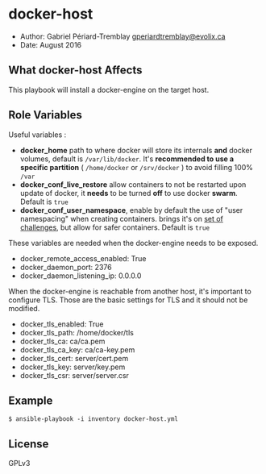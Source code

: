# docker-host
- Author: Gabriel Périard-Tremblay <gperiardtremblay@evolix.ca>
- Date: August 2016

## What docker-host Affects

This playbook will install a docker-engine on the target host.

## Role Variables

Useful variables :

- **docker_home** path to where docker will store its internals **and** docker volumes, default is `/var/lib/docker`. It's **recommended to use a specific partition** ( `/home/docker` or `/srv/docker` ) to avoid filling 100% `/var`
- **docker_conf_live_restore** allow containers to not be restarted upon update of docker, it **needs** to be turned **off** to use docker **swarm**. Default is `true`
- **docker_conf_user_namespace**, enable by default the use of "user namespacing" when creating containers. brings it's on [set of challenges](https://wiki.evolix.org/HowtoDocker#activer-le-userns-remap), but allow for safer containers. Default is `true`

These variables are needed when the docker-engine needs to be exposed.

- docker_remote_access_enabled: True
- docker_daemon_port: 2376
- docker_daemon_listening_ip: 0.0.0.0

When the docker-engine is reachable from another host, it's important
to configure TLS. Those are the basic settings for TLS and it should not be
modified.

- docker_tls_enabled: True
- docker_tls_path: /home/docker/tls
- docker_tls_ca: ca/ca.pem
- docker_tls_ca_key: ca/ca-key.pem
- docker_tls_cert: server/cert.pem
- docker_tls_key: server/key.pem
- docker_tls_csr: server/server.csr

## Example

`$ ansible-playbook -i inventory docker-host.yml`

## License

GPLv3
